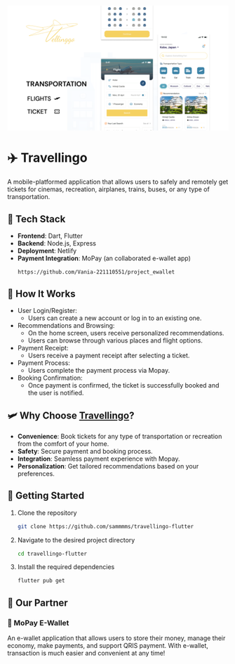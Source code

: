 <p>
  <img src="https://github.com/sammmms/travellingo-flutter/blob/main/assets/images/readme.png">
</p>

# ✈️ Travellingo
A mobile-platformed application that allows users to safely and remotely get tickets for cinemas, recreation, airplanes, trains, buses, or any type of transportation.

## 🤖 Tech Stack

- **Frontend**: Dart, Flutter
- **Backend**: Node.js, Express
- **Deployment**: Netlify
- **Payment Integration**: MoPay (an collaborated e-wallet app)
    ```
    https://github.com/Vania-221110551/project_ewallet
    ```

## 🛬 How It Works
- User Login/Register:
  - Users can create a new account or log in to an existing one.
- Recommendations and Browsing:
  - On the home screen, users receive personalized recommendations.
  - Users can browse through various places and flight options.
- Payment Receipt:
  - Users receive a payment receipt after selecting a ticket.
- Payment Process:
  - Users complete the payment process via Mopay.
- Booking Confirmation:
  - Once payment is confirmed, the ticket is successfully booked and the user is notified.

## 🛩️ Why Choose <ins>Travellingo</ins>?
- **Convenience**: Book tickets for any type of transportation or recreation from the comfort of your home.
- **Safety**: Secure payment and booking process.
- **Integration**: Seamless payment experience with Mopay.
- **Personalization**: Get tailored recommendations based on your preferences.

## 🚀 Getting Started
1. Clone the repository 

    ```bash 
    git clone https://github.com/sammmms/travellingo-flutter 
    ```

2. Navigate to the desired project directory

    ```bash 
    cd travellingo-flutter 
    ```

3. Install the required dependencies

    ```bash
    flutter pub get
    ```
## 🤝 Our Partner
### 🏦 MoPay E-Wallet
An e-wallet application that allows users to store their money, manage their economy, make payments, and support QRIS payment. With e-wallet, transaction is much easier and convenient at any time!
